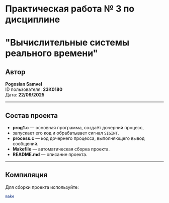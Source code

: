 # Практическая работа № 3 по дисциплине
# "Вычислительные системы реального времени"
## Автор
**Pogosian Samvel**  
ID пользователя: **23К0180**  
Дата: **22/09/2025**

---

## Состав проекта
- **prog1.c** — основная программа, создаёт дочерний процесс, 
- запускает его код и обрабатывает сигнал `SIGINT`.
- **process.c** — код дочернего процесса, выполняющего вывод сообщений.
- **Makefile** — автоматическая сборка проекта.
- **README.md** — описание проекта.

---

## Компиляция
Для сборки проекта используйте:
```bash
make
